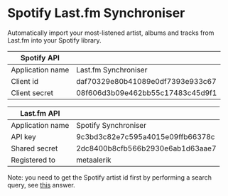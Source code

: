 # Spotify Last.fm Synchroniser

Automatically import your most-listened artist, albums and tracks from Last.fm into your Spotify library.

| Spotify API |   |
| ------------| - |
| Application name	| Last.fm Synchroniser |
| Client id | daf70329e80b41089e0df7393e933c67 |
| Client secret | 08f606d3b09e462bb55c17483c45d9f1 |

| Last.fm API |   |
| ------------| - |
| Application name	| Spotify Synchroniser |
| API key	        | 9c3bd3c82e7c595a4015e09ffb66378c |
| Shared secret	    | 2dc8400b8cfb566b2930e6ab1d63aae7 |
| Registered to	    | metaalerik |

Note: you need to get the Spotify artist id first by performing a search query, see [this](https://stackoverflow.com/questions/41566971/how-to-get-spotify-artist-id-for-the-spotify-endpoint-url) answer.